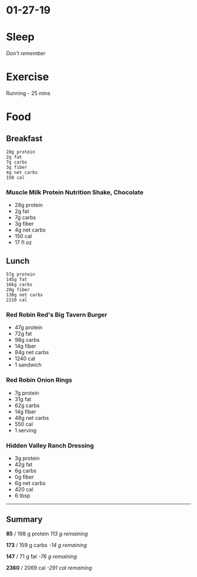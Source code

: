 # 01-27-19

# Sleep

_Don't remember_

# Exercise

Running - 25 mins

# Food

## Breakfast
    28g protein
    2g fat
    7g carbs
    3g fiber
    4g net carbs
    150 cal
### Muscle Milk Protein Nutrition Shake, Chocolate
- 28g protein
- 2g fat
- 7g carbs
- 3g fiber
- 4g net carbs
- 150 cal
- 17 fl oz
## Lunch
    57g protein
    145g fat
    166g carbs
    28g fiber
    138g net carbs
    2210 cal
### Red Robin Red's Big Tavern Burger
- 47g protein
- 72g fat
- 98g carbs
- 14g fiber
- 84g net carbs
- 1240 cal
- 1 sandwich
### Red Robin Onion Rings
- 7g protein
- 31g fat
- 62g carbs
- 14g fiber
- 48g net carbs
- 550 cal
- 1 serving
### Hidden Valley Ranch Dressing
- 3g protein
- 42g fat
- 6g carbs
- 0g fiber
- 6g net carbs
- 420 cal
- 6 tbsp


---

## Summary

**85** / 198 g protein _113 g remaining_

**173** / 159 g carbs _-14 g remaining_

**147** / 71 g fat _-76 g remaining_

**2360** / 2069 cal _-291 cal remaining_
